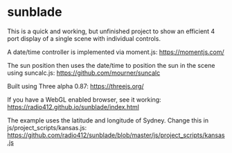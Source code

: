# sunblade




This is a quick and working, but unfinished project to show an efficient 4 port display of a single scene with individual controls.

A date/time controller is implemented via moment.js: https://momentjs.com/

The sun position then uses the date/time to position the sun in the scene using suncalc.js: https://github.com/mourner/suncalc

Built using Three alpha 0.87: https://threejs.org/

If you have a WebGL enabled browser, see it working: https://radio412.github.io/sunblade/index.html

The example uses the latitude and longitude of Sydney. Change this in js/project_scripts/kansas.js: https://github.com/radio412/sunblade/blob/master/js/project_scripts/kansas.js
